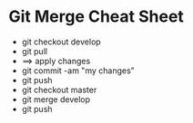 Git Merge Cheat Sheet
===

- git checkout develop
- git pull
- ==> apply changes
- git commit -am "my changes"
- git push
- git checkout master
- git merge develop
- git push